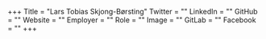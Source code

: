 +++
Title = "Lars Tobias Skjong-Børsting"
Twitter = ""
LinkedIn = ""
GitHub = ""
Website = ""
Employer = ""
Role = ""
Image = ""
GitLab = ""
Facebook = ""
+++
